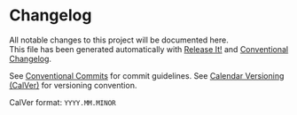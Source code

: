 # Changelog

<!-- markdownlint-disable line-length -->

All notable changes to this project will be documented here.  
This file has been generated automatically with [Release It!](https://github.com/release-it/release-it) and [Conventional Changelog](https://github.com/conventional-changelog/conventional-changelog).

<!-- markdownlint-restore line-length -->

See [Conventional Commits](https://conventionalcommits.org) for commit guidelines.
See [Calendar Versioning (CalVer)](https://calver.org/) for versioning convention.

CalVer format: `YYYY.MM.MINOR`

<!-- This header will be cut from CHANGELOG.md then appended again after each
release. -->
<!-- changelog-header:end -->
